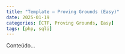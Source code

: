 ```yaml
---
title: "Template — Proving Grounds (Easy)"
date: 2025-01-19
categories: [CTF, Proving Grounds, Easy]
tags: [php, sqli]
---
```

Conteúdo...
